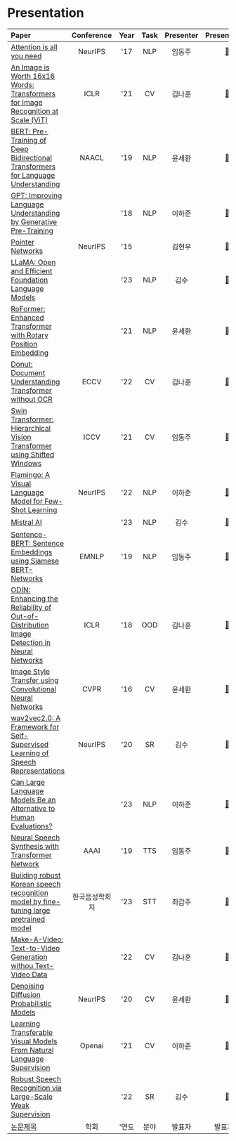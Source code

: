 # Presentation


 | Paper | Conference | Year | Task | Presenter | Presentation | References |
 |:---|:---:|:---:|:---:|:---:|:---:|:---:|
 | [Attention is all you need](https://proceedings.neurips.cc/paper_files/paper/2017/hash/3f5ee243547dee91fbd053c1c4a845aa-Abstract.html) | NeurIPS | '17 | NLP | 임동주 | [📎](data/Attention%20is%20All%20You%20Need.pdf)|
 | [An Image is Worth 16x16 Words: Transformers for Image Recognition at Scale (ViT)](https://arxiv.org/abs/2010.11929) | ICLR | '21 | CV | 김나훈 | [📎](data/presentation_vit.pdf) | 
 | [BERT: Pre-Training of Deep Bidirectional Transformers for Language Understanding](https://arxiv.org/abs/1810.04805v2) | NAACL | '19 | NLP | 윤세환 | [📎](data/BERT.pdf) | 
 | [GPT: Improving Language Understanding by Generative Pre-Training](https://www.mikecaptain.com/resources/pdf/GPT-1.pdf) |  | '18 | NLP | 이하준 | [📎](data/GPT.pdf)
 | [Pointer Networks](https://proceedings.neurips.cc/paper_files/paper/2015/hash/29921001f2f04bd3baee84a12e98098f-Abstract.html) | NeurIPS | '15 | | 김현우 | [📎](data/Pointer_Network.pdf) |
 | [LLaMA: Open and Efficient Foundation Language Models](https://arxiv.org/abs/2302.13971) |  | '23 | NLP | 김수 | [📎](data/LLaMA.pdf) |
 | [RoFormer: Enhanced Transformer with Rotary Position Embedding](https://arxiv.org/pdf/2104.09864&hl=ja&sa=X&ei=5B0dZcHLGJ2h6rQPweSL0A0&scisig=AFWwaebUGjvb4JBysy2Z1l7aHWfJ&oi=scholarr) |  | '21 | NLP | 윤세환 | [📎](data/RoFormer%20_%20Enhanced%20Transformer%20with%20Rotary%20Position%20Embedding.pdf) | 
 | [Donut: Document Understanding Transformer without OCR](https://sangdooyun.github.io/data/kim2021donut.pdf) | ECCV | '22 | CV | 김나훈 | [📎](data/presentation_donut.pdf) | 
 | [Swin Transformer: Hierarchical Vision Transformer using Shifted Windows](https://openaccess.thecvf.com/content/ICCV2021/html/Liu_Swin_Transformer_Hierarchical_Vision_Transformer_Using_Shifted_Windows_ICCV_2021_paper) | ICCV | '21 | CV | 임동주 | [📎](data/Swin%20Transformer.pdf) |
 | [Flamingo: A Visual Language Model for Few-Shot Learning](https://proceedings.neurips.cc/paper_files/paper/2022/hash/960a172bc7fbf0177ccccbb411a7d800-Abstract-Conference.html) | NeurIPS | '22 | NLP | 이하준 | [📎](data/flamingo.pdf)
 | [Mistral AI](https://arxiv.org/pdf/2310.06825.pdf) |  | '23 | NLP | 김수 | [📎](data/Mistral%207B.pdf) |
 | [Sentence-BERT: Sentence Embeddings using Siamese BERT-Networks](https://arxiv.org/abs/1908.10084) | EMNLP | '19 | NLP | 임동주 | [📎](data/Sentence_Bert.pdf) |
 | [ODIN: Enhancing the Reliability of Out-of-Distribution Image Detection in Neural Networks](https://arxiv.org/abs/1706.02690) | ICLR | '18 | OOD | 김나훈 | [📎](data/presentation_odin.pdf) | 
 | [Image Style Transfer using Convolutional Neural Networks](https://openaccess.thecvf.com/content_cvpr_2016/html/Gatys_Image_Style_Transfer_CVPR_2016_paper.html) | CVPR | '16 | CV | 윤세환 | [📎](data/Image%20Style%20Transfer%20Using%20Convolutional%20Neural%20Networks.pdf) | 
 | [wav2vec2.0: A Framework for Self-Supervised Learning of Speech Representations](https://proceedings.neurips.cc/paper/2020/hash/92d1e1eb1cd6f9fba3227870bb6d7f07-Abstract.html) | NeurIPS | '20 | SR | 김수 | [📎](data/Wav2vec%202.0.pdf) |
 | [Can Large Language Models Be an Alternative to Human Evaluations?](https://arxiv.org/pdf/2305.01937.pdf) |  | '23 | NLP | 이하준 | [📎](data/LLMEvaluation.pdf)|
 | [Neural Speech Synthesis with Transformer Network](https://arxiv.org/pdf/1809.08895.pdf) | AAAI | '19 | TTS | 임동주 | [📎](data/Neural_Speech_Synthesis_with_Transformer_Network.pdf) |
 | [Building robust Korean speech recognition model by fine-tuning large pretrained model](https://www.eksss.org/archive/view_article?doi=10.13064/KSSS.2023.15.3.075) | 한국음성학회지 | '23 | STT | 최갑주 | [📎](https://github.com/bear-stew/Presentation/blob/main/data/Korean%20speech%20recognition%20model%20by%20fine-tuning.pdf) |
 | [Make-A-Video: Text-to-Video Generation withou Text-Video Data](https://arxiv.org/abs/2209.14792) | | '22 | CV | 김나훈 | [📎](data/Make-A-Video.pdf) |
 | [Denoising Diffusion Probabilistic Models](https://arxiv.org/abs/2006.11239) | NeurIPS | '20 | CV | 윤세환 | [📎](data/Denoising%20Diffusion%20Probabilistic%20Models.pdf) |
 | [Learning Transferable Visual Models From Natural Language Supervision](https://arxiv.org/abs/2103.00020) | Openai | '21 | CV | 이하준 | [📎](data/CLIP.pdf) |
 | [Robust Speech Recognition via Large-Scale Weak Supervision](https://arxiv.org/abs/2212.04356) |  | '22 | SR | 김수 | [📎](data/Whisper.pdf) |
 | [논문제목](#) | 학회 | '연도 | 분야 | 발표자 | 발표자료 | 참고자료 |

